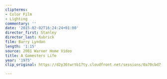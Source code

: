 ```yaml
---
clipterms:
- Color Film
- Lighting
commentary: ''
date: '2015-02-02T16:24:24+01:00'
director_first: Stanley
director_last: Kubrick
film: Barry Lyndon
length: '1:15'
source: 2001 Warner Home Video
title: A Gamesters Life
year: '1975'
clip_original: https://d2y36twrtb17ty.cloudfront.net/sessions/0a70cbd7-1ff3-4e30-8087-ae31015c5e96/c7074222-8cfc-46e3-9208-ae31015c5e9f-d7238e6e-0274-450c-8bcc-ae31015c85ba.mp4

---
```


